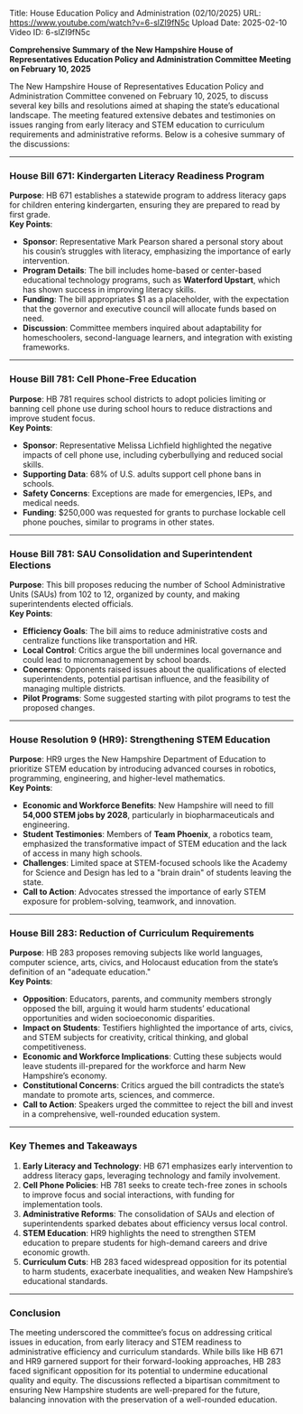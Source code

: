 Title: House Education Policy and Administration (02/10/2025)
URL: https://www.youtube.com/watch?v=6-slZI9fN5c
Upload Date: 2025-02-10
Video ID: 6-slZI9fN5c

**Comprehensive Summary of the New Hampshire House of Representatives Education Policy and Administration Committee Meeting on February 10, 2025**

The New Hampshire House of Representatives Education Policy and Administration Committee convened on February 10, 2025, to discuss several key bills and resolutions aimed at shaping the state’s educational landscape. The meeting featured extensive debates and testimonies on issues ranging from early literacy and STEM education to curriculum requirements and administrative reforms. Below is a cohesive summary of the discussions:

---

### **House Bill 671: Kindergarten Literacy Readiness Program**
**Purpose**: HB 671 establishes a statewide program to address literacy gaps for children entering kindergarten, ensuring they are prepared to read by first grade.  
**Key Points**:
- **Sponsor**: Representative Mark Pearson shared a personal story about his cousin’s struggles with literacy, emphasizing the importance of early intervention.
- **Program Details**: The bill includes home-based or center-based educational technology programs, such as **Waterford Upstart**, which has shown success in improving literacy skills.
- **Funding**: The bill appropriates $1 as a placeholder, with the expectation that the governor and executive council will allocate funds based on need.
- **Discussion**: Committee members inquired about adaptability for homeschoolers, second-language learners, and integration with existing frameworks.

---

### **House Bill 781: Cell Phone-Free Education**
**Purpose**: HB 781 requires school districts to adopt policies limiting or banning cell phone use during school hours to reduce distractions and improve student focus.  
**Key Points**:
- **Sponsor**: Representative Melissa Lichfield highlighted the negative impacts of cell phone use, including cyberbullying and reduced social skills.
- **Supporting Data**: 68% of U.S. adults support cell phone bans in schools.
- **Safety Concerns**: Exceptions are made for emergencies, IEPs, and medical needs.
- **Funding**: $250,000 was requested for grants to purchase lockable cell phone pouches, similar to programs in other states.

---

### **House Bill 781: SAU Consolidation and Superintendent Elections**
**Purpose**: This bill proposes reducing the number of School Administrative Units (SAUs) from 102 to 12, organized by county, and making superintendents elected officials.  
**Key Points**:
- **Efficiency Goals**: The bill aims to reduce administrative costs and centralize functions like transportation and HR.
- **Local Control**: Critics argue the bill undermines local governance and could lead to micromanagement by school boards.
- **Concerns**: Opponents raised issues about the qualifications of elected superintendents, potential partisan influence, and the feasibility of managing multiple districts.
- **Pilot Programs**: Some suggested starting with pilot programs to test the proposed changes.

---

### **House Resolution 9 (HR9): Strengthening STEM Education**
**Purpose**: HR9 urges the New Hampshire Department of Education to prioritize STEM education by introducing advanced courses in robotics, programming, engineering, and higher-level mathematics.  
**Key Points**:
- **Economic and Workforce Benefits**: New Hampshire will need to fill **54,000 STEM jobs by 2028**, particularly in biopharmaceuticals and engineering.
- **Student Testimonies**: Members of **Team Phoenix**, a robotics team, emphasized the transformative impact of STEM education and the lack of access in many high schools.
- **Challenges**: Limited space at STEM-focused schools like the Academy for Science and Design has led to a "brain drain" of students leaving the state.
- **Call to Action**: Advocates stressed the importance of early STEM exposure for problem-solving, teamwork, and innovation.

---

### **House Bill 283: Reduction of Curriculum Requirements**
**Purpose**: HB 283 proposes removing subjects like world languages, computer science, arts, civics, and Holocaust education from the state’s definition of an "adequate education."  
**Key Points**:
- **Opposition**: Educators, parents, and community members strongly opposed the bill, arguing it would harm students’ educational opportunities and widen socioeconomic disparities.
- **Impact on Students**: Testifiers highlighted the importance of arts, civics, and STEM subjects for creativity, critical thinking, and global competitiveness.
- **Economic and Workforce Implications**: Cutting these subjects would leave students ill-prepared for the workforce and harm New Hampshire’s economy.
- **Constitutional Concerns**: Critics argued the bill contradicts the state’s mandate to promote arts, sciences, and commerce.
- **Call to Action**: Speakers urged the committee to reject the bill and invest in a comprehensive, well-rounded education system.

---

### **Key Themes and Takeaways**
1. **Early Literacy and Technology**: HB 671 emphasizes early intervention to address literacy gaps, leveraging technology and family involvement.
2. **Cell Phone Policies**: HB 781 seeks to create tech-free zones in schools to improve focus and social interactions, with funding for implementation tools.
3. **Administrative Reforms**: The consolidation of SAUs and election of superintendents sparked debates about efficiency versus local control.
4. **STEM Education**: HR9 highlights the need to strengthen STEM education to prepare students for high-demand careers and drive economic growth.
5. **Curriculum Cuts**: HB 283 faced widespread opposition for its potential to harm students, exacerbate inequalities, and weaken New Hampshire’s educational standards.

---

### **Conclusion**
The meeting underscored the committee’s focus on addressing critical issues in education, from early literacy and STEM readiness to administrative efficiency and curriculum standards. While bills like HB 671 and HR9 garnered support for their forward-looking approaches, HB 283 faced significant opposition for its potential to undermine educational quality and equity. The discussions reflected a bipartisan commitment to ensuring New Hampshire students are well-prepared for the future, balancing innovation with the preservation of a well-rounded education.